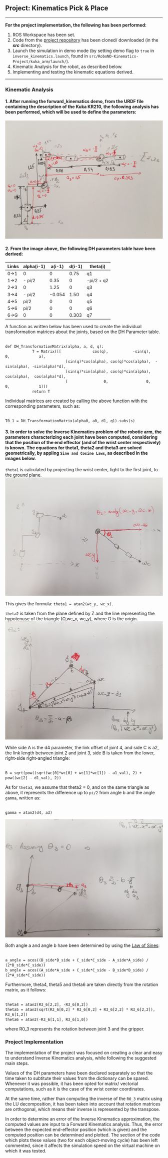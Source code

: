 ## Project: Kinematics Pick & Place

---

**For the project implementation, the following has been performed:**  


1. ROS Workspace has been set.
2. Code from the [project repository](https://github.com/udacity/RoboND-Kinematics-Project) has been cloned/ downloaded (in the ***src*** directory).  
3. Launch the simulation in demo mode (by setting demo flag to `true` in `inverse_kinematics.launch`, found in `src/RoboND-Kinematics-Project/kuka_arm/launch/`).
4. Kinematic Analysis for the robot, as described below.
6. Implementing and testing the kinematic equations derived. 


[//]: # (Image References)

[image1]: ./misc_images/img1.jpg
[image2]: ./misc_images/img2.jpg
[image3]: ./misc_images/img3.jpg
[image4]: ./misc_images/img4.jpg
[image5]: ./misc_images/2-dropping-object.png
[image6]: ./misc_images/2-initial-position.png
[image7]: ./misc_images/2-moving-to-shelf.png
[image8]: ./misc_images/2-reaching-drop-off.png


---

### Kinematic Analysis
#### 1. After running the forward_kinematics demo, from the URDF file containing the description of the Kuka KR210, the following analysis has been performed, which will be used to define the parameters:

![alt text][image1]

#### 2. From the image above, the following DH parameters table have been derived:

Links | alpha(i-1) | a(i-1) | d(i-1) | theta(i)
--- | --- | --- | --- | ---
0->1 | 0 | 0 |0.75 | q1
1->2 | - pi/2 | 0.35 | 0 | -pi/2 + q2
2->3 | 0 | 1.25 | 0 | q3
3->4 | - pi/2 | -0.054 | 1.50 | q4
4->5 | pi/2 | 0 | 0 | q5
5->6 | pi/2 | 0 | 0 | q6
6->G | 0 | 0 | 0.303 | q7

A function as written below has been used to create the individual transformation matrices about the joints, based on the DH Parameter table.

```

def DH_TransformationMatrix(alpha, a, d, q):
			T = Matrix([[              cos(q),           -sin(q),            0,             a],
	                       [sin(q)*cos(alpha), cos(q)*cos(alpha),  -sin(alpha), -sin(alpha)*d],
	                       [sin(q)*sin(alpha), cos(q)*sin(alpha),   cos(alpha),  cos(alpha)*d],
	                       [                0,                 0,            0,             1]])
			return T
```

Individual matrices are created by calling the above function with the corresponding parameters, such as:
```

T0_1 = DH_TransformationMatrix(alpha0, a0, d1, q1).subs(s)
```

#### 3. In order to solve the Inverse Kinematics problem of the robotic arm, the parameters characterizing each joint have been computed, considering that the position of the end effector (and of the wrist center respectively) is known. The equations for theta1, theta2 and theta3 are solved geometrically, by appling `Sine and Cosine Laws`, as described in the images below.

`theta1` is calculated by projecting the wrist center, tight to the first joint, to the ground plane.
![alt text][image2]

This gives the formula: `theta1 = atan2(wc_y, wc_x)`.

`theta2` is taken from the plane defined by Z and the line representing the hypotenuse of the triangle (O,wc_x, wc_y), where O is the origin.
![alt text][image3]

While side A is the d4 parameter, the link offset of joint 4, and side C is a2, the link length between joint 2 and joint 3, side B is taken from the lower, right-side right-angled triangle:
```

B = sqrt(pow((sqrt(wc[0]*wc[0] + wc[1]*wc[1]) - a1_val), 2) + pow((wc[2] - d1_val), 2))
```

As for `theta3`, we assume that theta2 = 0, and on the same triangle as above, it represents the difference up to `pi/2` from angle b and the angle `gamma`, written as:
```

gamma = atan2(d4, a3)
```
![alt text][image4]

Both angle a and angle b have been determined by using the [Law of Sines](https://en.wikipedia.org/wiki/Law_of_sines):
```

a_angle = acos((B_side*B_side + C_side*C_side - A_side*A_side) / (2*B_side*C_side))
b_angle = acos((A_side*A_side + C_side*C_side - B_side*B_side) / (2*A_side*C_side))
```

Furthermore, theta4, theta5 and theta6 are taken directly from the rotation matrix, as it follows:
```

theta4 = atan2(R3_6[2,2], -R3_6[0,2])
theta5 = atan2(sqrt(R3_6[0,2] * R3_6[0,2] + R3_6[2,2] * R3_6[2,2]), R3_6[1,2])
theta6 = atan2(-R3_6[1,1], R3_6[1,0])

```  
where R0_3 represents the rotation between joint 3 and the gripper.


### Project Implementation

The implementation of the project was focused on creating a clear and easy to understand Inverse Kinematics analysis, while following the suggested main steps.

Values of the DH parameters have been declared separately so that the time taken to subtitute their values from the dictionary can be spared.
Whenever it was possible, it has been opted for matrix/ vectorial computations, such as it is the case of the wrist center coordinates.

At the same time, rather than computing the inverse of the `R0_3` matrix using the LU decomposition, it has been taken into account that rotation matrices are orthogonal, which means their inverse is represented by the transpose.

In  order to determine an error of the Inverse Kinematics approximation, the computed values are input to a Forward Kinematics analysis. Thus, the error between the expected end-effector position (which is given) and the computed position can be determined and plotted. The section of the code which plots these values (two for each object-moving cycle) has been left commented, since it affects the simulation speed on the virtual machine on which it was tested.

